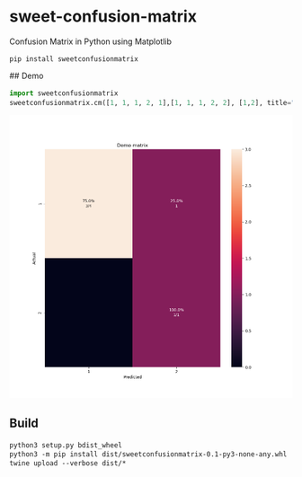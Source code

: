 # sweet-confusion-matrix
Confusion Matrix in Python using Matplotlib

```
pip install sweetconfusionmatrix
```

## Demo
```python
import sweetconfusionmatrix
sweetconfusionmatrix.cm([1, 1, 1, 2, 1],[1, 1, 1, 2, 2], [1,2], title="Demo matrix", filename="demo.png")
```


![demo.png](demo.png)

## Build

```
python3 setup.py bdist_wheel
python3 -m pip install dist/sweetconfusionmatrix-0.1-py3-none-any.whl
twine upload --verbose dist/*
```
